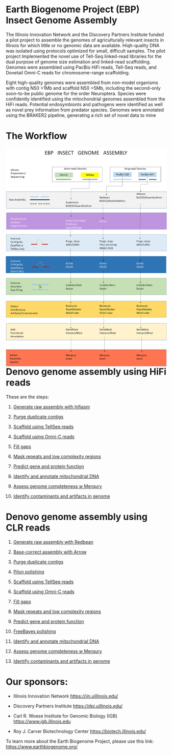 # Earth Biogenome Project (EBP) Insect Genome Assembly


The Illinois Innovation Network and the Discovery Partners Institute funded a pilot project to assemble the genomes of agriculturally relevant insects in Illinois for which little or no genomic data are available. Hiqh-quality DNA was isolated using protocols optimized for small, difficult samples. The pilot project Implemented the novel use of Tell-Seq linked-read libraries for the dual purpose of genome size estimation and linked-read scaffolding. Genomes were assembled using PacBio HiFi reads, Tell-Seq reads, and Dovetail Omni-C reads for chromosome-range scaffolding. 

Eight high-quality genomes were assembled from non-model organisms with contig N50 >1Mb and scaffold N50 >5Mb, including the second-only soon-to-be public genome for the order Neuroptera. Species were confidently identified using the mitochondrial genomes assembled from the HiFi reads. Potential endosymbionts and pathogens were identified as well as novel prey information from predator species. Genomes were annotated using the BRAKER2 pipeline, generating a rich set of novel data to mine


# The Workflow

<p>
<img align="left" src="./docs/EBP_Workflow_1.png" />

</br></br></br>
</p>

<p>
</br></br></br>
</p>



# Denovo genome assembly using HiFi reads

These are the steps:


1. [Generate raw assembly with hifiasm](/scripts/Raw_assembly/README.md)

2. [Purge duplicate contigs](/scripts/purge_dups/README.md)

3. [Scaffold using TellSeq reads](/scripts/scaffolding/README.md)

4. [Scaffold using Omni-C reads](/scripts/scaffolding/README.md)

5. [Fill gaps](/scripts/gap_filling_and_masking//README.md)

6. [Mask repeats and low complexity regions](/scripts/gap_filling_and_masking/README.md)

7. [Predict gene and protein function](/scripts/Annotation/README.md)

8. [Identify and annotate mitochondrial DNA](/scripts/mitofinder/README.md)

9. [Assess genome completeness w Merqury](/scripts/Merqury_completeness/README.md)

10. [Identify contaminants and artifacts in genome](/scripts/blobtools_contaminants_detection/README.md)



# Denovo genome assembly using CLR reads

1. [Generate raw assembly with Redbean](/scripts/Raw_assembly//README.md)

2. [Base-correct assembly with Arrow](/scripts/Arrow_polish/README.md)

3. [Purge duplicate contigs](/scripts/purge_dups/README.md)

4. [Pilon polishing](/scripts/pilon_polishing/README.md)

5. [Scaffold using TellSeq reads](/scripts/scaffolding/README.md)

6. [Scaffold using Omni-C reads](/scripts/scaffolding/README.md)

7. [Fill gaps](/scripts/gap_filling_and_masking//README.md)

8. [Mask repeats and low complexity regions](/scripts/gap_filling_and_masking/README.md)

9. [Predict gene and protein function](/scripts/Annotation/README.md)

10. [FreeBayes polishing](/scripts/FreeBayes_polishing/README.md)

11. [Identify and annotate mitochondrial DNA](/scripts/mitofinder/README.md)

12. [Assess genome completeness w Merqury](/scripts/Merqury_completeness/README.md)

13. [Identify contaminants and artifacts in genome](/scripts/blobtools_contaminants_detection/README.md)



# Our sponsors: 

- Illinois Innovation Network https://iin.uillinois.edu/

- Discovery Partners Institute https://dpi.uillinois.edu/

- Carl R. Woese Institute for Genomic Biology (IGB) https://www.igb.illinois.edu

- Roy J. Carver Biotechnology Center https://biotech.illinois.edu/


To learn more about the Earth Biogenome Project, please use this link: https://www.earthbiogenome.org/





